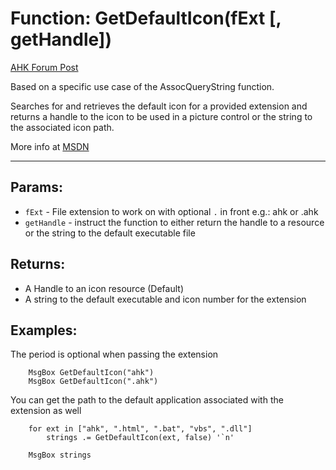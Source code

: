 # Function: GetDefaultIcon(fExt [, getHandle])
[AHK Forum Post](https://www.autohotkey.com/boards/viewtopic.php?t=107092)

Based on a specific use case of the AssocQueryString function.

Searches for and retrieves the default icon for a provided extension and returns
a handle to the icon to be used in a picture control or the string to the associated icon path.

More info at [MSDN](https://docs.microsoft.com/en-us/windows/win32/api/shlwapi/nf-shlwapi-assocquerystringw)

---

## Params:
* `fExt`      - File extension to work on with optional `.` in front e.g.: ahk or .ahk
* `getHandle` - instruct the function to either return the handle to a resource or
            the string to the default executable file

## Returns:
- A Handle to an icon resource (Default)
- A string to the default executable and icon number for the extension

## Examples:
The period is optional when passing the extension
```
	MsgBox GetDefaultIcon("ahk")
	MsgBox GetDefaultIcon(".ahk")
```
You can get the path to the default application associated with the extension as well
```
	for ext in ["ahk", ".html", ".bat", "vbs", ".dll"]
		strings .= GetDefaultIcon(ext, false) '`n'

	MsgBox strings
```